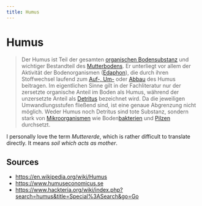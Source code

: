 ```yaml
---
title: Humus
---
```

# Humus
> Der Humus ist Teil der gesamten [organischen Bodensubstanz](https://de.wikipedia.org/wiki/Organische_Bodensubstanz "Organische Bodensubstanz") und wichtiger Bestandteil des [Mutterbodens](https://de.wikipedia.org/wiki/Mutterboden "Mutterboden"). Er unterliegt vor allem der Aktivität der Bodenorganismen ([Edaphon](https://de.wikipedia.org/wiki/Edaphon "Edaphon")), die durch ihren Stoffwechsel laufend zum [Auf-, Um-](https://de.wikipedia.org/wiki/Stoffwechsel "Stoffwechsel") oder [Abbau](https://de.wikipedia.org/wiki/Katabolismus "Katabolismus") des Humus beitragen. Im eigentlichen Sinne gilt in der Fachliteratur nur der zersetzte organische Anteil im Boden als Humus, während der unzersetzte Anteil als [Detritus](https://de.wikipedia.org/wiki/Detritus_(Bodenkunde) "Detritus (Bodenkunde)") bezeichnet wird. Da die jeweiligen Umwandlungsstufen fließend sind, ist eine genaue Abgrenzung nicht möglich. Weder Humus noch Detritus sind tote Substanz, sondern stark von [Mikroorganismen](https://de.wikipedia.org/wiki/Mikroorganismus "Mikroorganismus") wie Boden[bakterien](https://de.wikipedia.org/wiki/Bakterien "Bakterien") und [Pilzen](https://de.wikipedia.org/wiki/Pilze "Pilze") durchsetzt.

I personally love the term *Muttererde*, which is rather difficult to translate directly. It means *soil which acts as mother*.

## Sources
- https://en.wikipedia.org/wiki/Humus
- https://www.humuseconomicus.se
- https://www.hackteria.org/wiki/index.php?search=humus&title=Special%3ASearch&go=Go